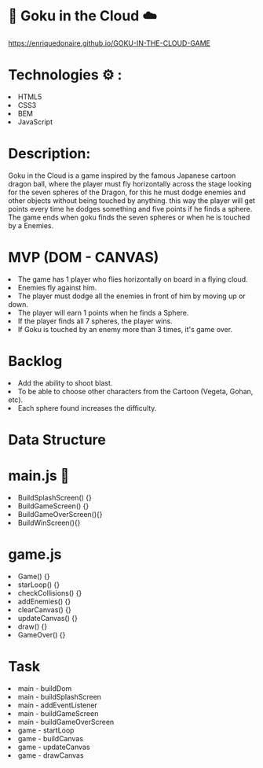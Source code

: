 #  🐉 Goku in the Cloud ☁️
 https://enriquedonaire.github.io/GOKU-IN-THE-CLOUD-GAME  
  
 # Technologies ⚙️  :
 <li>HTML5
 <li>CSS3
 <li>BEM
 <li>JavaScript
 </br>
 
# Description:
Goku in the Cloud is a game inspired by the famous Japanese cartoon dragon ball, where the player must fly horizontally across the stage looking for the seven spheres of the Dragon, for this he must dodge enemies and other objects without being touched by anything. this way the player will get points every time he dodges something and five points if he finds a sphere. The game ends when goku finds the seven spheres or when he is touched by a Enemies.


# MVP (DOM - CANVAS)
<li> The game has 1 player who flies horizontally on board in a flying cloud.
<li> Enemies fly against him.
<li> The player must dodge all the enemies in front of him by moving up or down.
<li> The player will earn 1 points when he finds a Sphere.
<li> If the player finds all 7 spheres, the player wins.
<li> If Goku is touched by an enemy more than 3 times, it's game over.
 
  # Backlog
  
<li> Add the ability to shoot blast.
<li> To be able to choose other characters from the Cartoon (Vegeta, Gohan, etc).
<li> Each sphere found increases the difficulty.  
 
 # Data Structure
  
 # main.js 🐉
  
  <li>BuildSplashScreen() {}
  <li>BuildGameScreen() {}
  <li>BuildGameOverScreen(){}
  <li>BuildWinScreen(){} 

  
 # game.js 
    
  <li>Game() {}
  <li>starLoop() {}
  <li>checkCollisions() {}
  <li>addEnemies() {}
  <li>clearCanvas() {}
  <li>updateCanvas() {}
  <li>draw() {}
  <li>GameOver() {}

# Task
    
  <li>main - buildDom
  <li>main - buildSplashScreen
  <li>main - addEventListener
  <li>main - buildGameScreen
  <li>main - buildGameOverScreen
  <li>game - startLoop
  <li>game - buildCanvas
  <li>game - updateCanvas
  <li>game - drawCanvas
